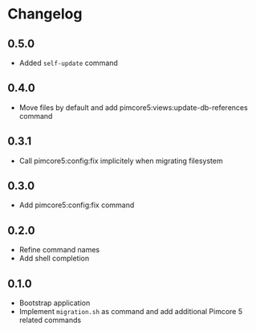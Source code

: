 Changelog
=========

0.5.0
-----

* Added `self-update` command

0.4.0
-----

* Move files by default and add pimcore5:views:update-db-references command

0.3.1
-----

* Call pimcore5:config:fix implicitely when migrating filesystem

0.3.0
-----

* Add pimcore5:config:fix command

0.2.0
-----

* Refine command names
* Add shell completion

0.1.0
-----

* Bootstrap application
* Implement `migration.sh` as command and add additional Pimcore 5 related commands
